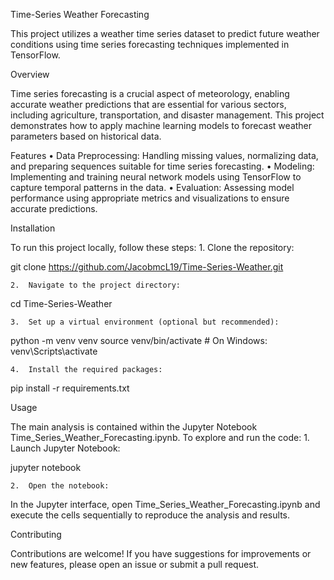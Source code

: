 Time-Series Weather Forecasting

This project utilizes a weather time series dataset to predict future weather conditions using time series forecasting techniques implemented in TensorFlow.

Overview

Time series forecasting is a crucial aspect of meteorology, enabling accurate weather predictions that are essential for various sectors, including agriculture, transportation, and disaster management. This project demonstrates how to apply machine learning models to forecast weather parameters based on historical data.

Features
	•	Data Preprocessing: Handling missing values, normalizing data, and preparing sequences suitable for time series forecasting.
	•	Modeling: Implementing and training neural network models using TensorFlow to capture temporal patterns in the data.
	•	Evaluation: Assessing model performance using appropriate metrics and visualizations to ensure accurate predictions.

Installation

To run this project locally, follow these steps:
	1.	Clone the repository:

git clone https://github.com/JacobmcL19/Time-Series-Weather.git


	2.	Navigate to the project directory:

cd Time-Series-Weather


	3.	Set up a virtual environment (optional but recommended):

python -m venv venv
source venv/bin/activate  # On Windows: venv\Scripts\activate


	4.	Install the required packages:

pip install -r requirements.txt



Usage

The main analysis is contained within the Jupyter Notebook Time_Series_Weather_Forecasting.ipynb. To explore and run the code:
	1.	Launch Jupyter Notebook:

jupyter notebook


	2.	Open the notebook:
In the Jupyter interface, open Time_Series_Weather_Forecasting.ipynb and execute the cells sequentially to reproduce the analysis and results.

Contributing

Contributions are welcome! If you have suggestions for improvements or new features, please open an issue or submit a pull request.
